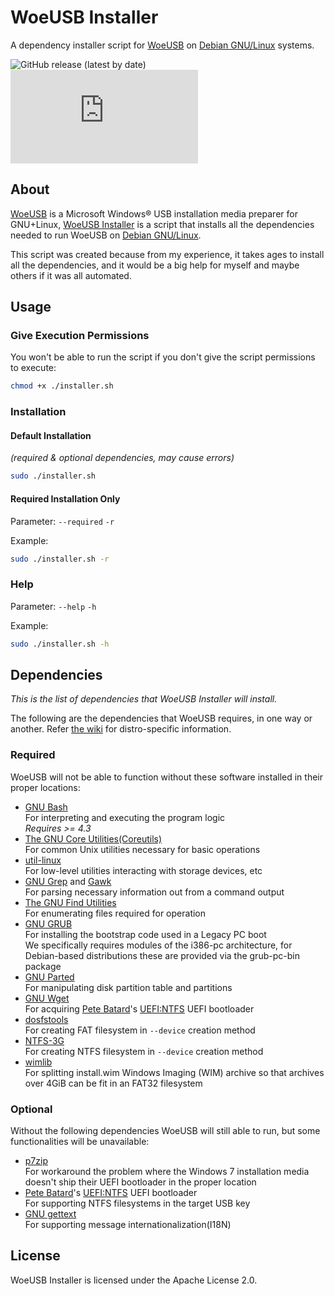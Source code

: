 # WoeUSB Installer

A dependency installer script for [WoeUSB](https://github.com/WoeUSB/WoeUSB) on [Debian GNU/Linux](https://en.wikipedia.org/wiki/Debian) systems.

![GitHub release (latest by date)](https://img.shields.io/github/v/release/joshjkk/woeusb-installer) ![GitHub file size in bytes](https://img.shields.io/github/size/joshjkk/woeusb-installer/installer.sh)

## About

[WoeUSB](https://github.com/WoeUSB/WoeUSB) is a Microsoft Windows® USB installation media preparer for GNU+Linux, [WoeUSB Installer](https://github.com/joshjkk/woeusb-installer) is a script that installs all the dependencies needed to run WoeUSB on [Debian GNU/Linux](https://en.wikipedia.org/wiki/Debian).

This script was created because from my experience, it takes ages to install all the dependencies, and it would be a big help for myself and maybe others if it was all automated.

## Usage

### Give Execution Permissions

You won't be able to run the script if you don't give the script permissions to execute:

``` bash
chmod +x ./installer.sh
```

### Installation

#### **Default Installation**

*(required & optional dependencies, may cause errors)*

``` bash
sudo ./installer.sh
```

#### **Required Installation Only**

Parameter: ```--required``` ```-r```

Example:

``` bash
sudo ./installer.sh -r
```

### Help

Parameter: ```--help``` ```-h```

Example:

``` bash
sudo ./installer.sh -h
```

## Dependencies

*This is the list of dependencies that WoeUSB Installer will install.*

The following are the dependencies that WoeUSB requires, in one way or another.  Refer [the wiki](https://github.com/WoeUSB/WoeUSB/wiki/Dependencies) for distro-specific information.

### Required

WoeUSB will not be able to function without these software installed in their proper locations:

* [GNU Bash](https://www.gnu.org/software/bash/)  
  For interpreting and executing the program logic  
  _Requires >= 4.3_
* [The GNU Core Utilities(Coreutils)](https://www.gnu.org/software/coreutils/)  
  For common Unix utilities necessary for basic operations
* [util-linux](https://github.com/karelzak/util-linux)  
  For low-level utilities interacting with storage devices, etc
* [GNU Grep](https://www.gnu.org/software/grep/) and [Gawk](https://www.gnu.org/software/gawk/)  
  For parsing necessary information out from a command output
* [The GNU Find Utilities](https://www.gnu.org/software/findutils/)  
  For enumerating files required for operation
* [GNU GRUB](https://www.gnu.org/software/grub/)  
  For installing the bootstrap code used in a Legacy PC boot  
  We specifically requires modules of the i386-pc architecture, for Debian-based distributions these are provided via the grub-pc-bin package
* [GNU Parted](https://www.gnu.org/software/parted/)  
  For manipulating disk partition table and partitions
* [GNU Wget](https://www.gnu.org/software/wget/)  
  For acquiring [Pete Batard](https://pete.akeo.ie/)'s [UEFI:NTFS](https://github.com/pbatard/uefi-ntfs) UEFI bootloader
* [dosfstools](https://github.com/dosfstools/dosfstools)  
  For creating FAT filesystem in `--device` creation method
* [NTFS-3G](https://www.tuxera.com/community/open-source-ntfs-3g/)  
  For creating NTFS filesystem in `--device` creation method
* [wimlib](https://wimlib.net/)  
  For splitting install.wim Windows Imaging (WIM) archive so that archives over 4GiB can be fit in an FAT32 filesystem

### Optional

Without the following dependencies WoeUSB will still able to run, but some functionalities will be unavailable:

* [p7zip](https://sourceforge.net/projects/p7zip/)  
  For workaround the problem where the Windows 7 installation media doesn't ship their UEFI bootloader in the proper location
* [Pete Batard](https://pete.akeo.ie/)'s [UEFI:NTFS](https://github.com/pbatard/uefi-ntfs) UEFI bootloader  
  For supporting NTFS filesystems in the target USB key
* [GNU gettext](https://www.gnu.org/software/gettext/)  
  For supporting message internationalization(I18N)

## License

WoeUSB Installer is licensed under the Apache License 2.0.
